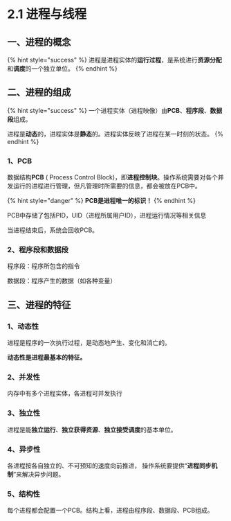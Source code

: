 # 2.1 进程与线程

## 一、进程的概念

{% hint style="success" %}
进程是进程实体的**运行过程**，是系统进行**资源分配**和**调度**的一个独立单位。
{% endhint %}

## 二、进程的组成

{% hint style="success" %}
一个进程实体（进程映像）由**PCB**、**程序段**、**数据段**组成。

进程是**动态**的，进程实体是**静态**的。进程实体反映了进程在某一时刻的状态。
{% endhint %}

### 1、PCB

数据结构**PCB** \( Process Control Block\)，即**进程控制块**。操作系统需要对各个并发运行的进程进行管理，但凡管理时所需要的信息，都会被放在PCB中。

{% hint style="danger" %}
**PCB是进程唯一的标识！**
{% endhint %}

PCB中存储了包括PID，UID（进程所属用户ID），进程运行情况等相关信息

当进程结束后，系统会回收PCB。

### 2、程序段和数据段

程序段：程序所包含的指令

数据段：程序产生的数据（如各种变量）

## 三、进程的特征

### 1、动态性

进程是程序的一次执行过程，是动态地产生、变化和消亡的。

**动态性是进程最基本的特征。**

### 2、并发性

内存中有多个进程实体，各进程可并发执行

### 3、独立性

进程是能**独立运行**、**独立获得资源**、**独立接受调度**的基本单位。

### 4、异步性

各进程按各自独立的、不可预知的速度向前推进， 操作系统要提供“**进程同步机制**”来解决异步问题。

### 5、结构性

每个进程都会配置一个PCB。结构上看，进程由程序段、数据段、PCB组成。

